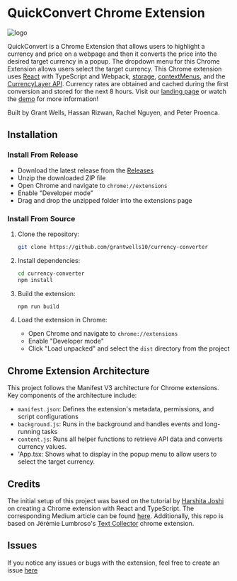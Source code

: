 # QuickConvert Chrome Extension

![logo](https://github.com/grantwells10/quick-convert/assets/47901670/620a9aff-c1ed-436f-91ff-a291ce7900a4)

QuickConvert is a Chrome Extension that allows users to highlight a currency and price on a webpage and then it converts the price into the desired target currency in a popup. The dropdown menu for this Chrome Extension allows users select the target currency. This Chrome extension uses [React](https://react.dev/) with TypeScript and Webpack, [storage](https://developer.chrome.com/docs/extensions/reference/api/storage), [contextMenus](https://developer.chrome.com/docs/extensions/reference/api/contextMenus), and the [CurrencyLayer API](https://currencylayer.com). Currency rates are obtained and cached during the first conversion and stored for the next 8 hours. Visit our [landing page](https://hrizwan3.github.io/QuickConvert/) or watch the [demo](https://drive.google.com/file/d/1ZhXaQSzRG0JjTSt0j-G4vpGZ0CsFKzze/view?usp=sharing) for more information!

Built by Grant Wells, Hassan Rizwan, Rachel Nguyen, and Peter Proenca. 

## Installation

### Install From Release

- Download the latest release from the [Releases](https://github.com/grantwells10/currency-converter/releases)
- Unzip the downloaded ZIP file
- Open Chrome and navigate to `chrome://extensions`
- Enable "Developer mode"
- Drag and drop the unzipped folder into the extensions page

### Install From Source

1. Clone the repository:

   ```bash
   git clone https://github.com/grantwells10/currency-converter
   ```

2. Install dependencies:

   ```bash
   cd currency-converter
   npm install
   ```

3. Build the extension:

   ```bash
   npm run build
   ```

4. Load the extension in Chrome:

   - Open Chrome and navigate to `chrome://extensions`
   - Enable "Developer mode"
   - Click "Load unpacked" and select the `dist` directory from the project

## Chrome Extension Architecture

This project follows the Manifest V3 architecture for Chrome extensions. Key components of the architecture include:

- `manifest.json`: Defines the extension's metadata, permissions, and script configurations
- `background.js`: Runs in the background and handles events and long-running tasks
- `content.js`: Runs all helper functions to retrieve API data and converts currency values. 
- 'App.tsx: Shows what to display in the popup menu to allow users to select the target currency.


## Credits

The initial setup of this project was based on the tutorial by [Harshita Joshi](https://github.com/Harshita-mindfire) on creating a Chrome extension with React and TypeScript. The corresponding Medium article can be found [here](https://medium.com/@tharshita13/creating-a-chrome-extension-with-react-a-step-by-step-guide-47fe9bab24a1). Additionally, this repo is based on Jérémie Lumbroso's [Text Collector](https://github.com/jlumbroso/chrome-extension-text-collector) chrome extension. 

## Issues

If you notice any issues or bugs with the extension, feel free to create an issue [here](https://github.com/grantwells10/quick-convert/issues)

